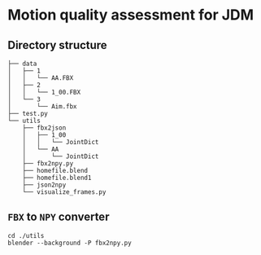 # Motion quality assessment for JDM


## Directory structure

```shell script
├── data
│   ├── 1
│   │   └── AA.FBX
│   ├── 2
│   │   └── 1_00.FBX
│   └── 3
│       └── Aim.fbx
├── test.py
└── utils
    ├── fbx2json
    │   ├── 1_00
    │   │   └── JointDict
    │   └── AA
    │       └── JointDict
    ├── fbx2npy.py
    ├── homefile.blend
    ├── homefile.blend1
    ├── json2npy
    └── visualize_frames.py
```

## `FBX` to `NPY` converter

```shell script
cd ./utils
blender --background -P fbx2npy.py
```
